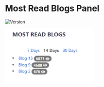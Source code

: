# Most Read Blogs Panel

![Version](https://img.shields.io/badge/Version-1.0.0-blue.svg)

![Preview](preview.png)
